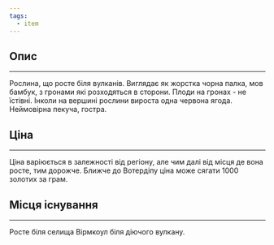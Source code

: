 ```yaml
---
tags:
  - item
---
```

## Опис
---
Рослина, що росте біля вулканів. Виглядає як жорстка чорна палка, мов бамбук, з гронами які розходяться в сторони. Плоди на гронах - не їстівні. Інколи на вершині рослини вироста одна червона ягода. Неймовірна пекуча, гостра.

## Ціна
---
Ціна варіюється в залежності від регіону, але чим далі від місця де вона росте, тим дорожче. Ближче до Вотердіпу ціна може сягати 1000 золотих за грам.

## Місця існування
---
Росте біля селища Вірмкоул біля діючого вулкану.